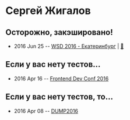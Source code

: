 # Сергей Жигалов

## Осторожно, закэшировано!
- 2016 Jun 25 -- [WSD 2016 - Екатеринбург](https://www.youtube.com/watch?v=LAnjcuGtcGA)  | [:notebook:](https://wsd.events/2016/06/25/pres/beware-cached/)  
## Если у вас нету тестов…
- 2016 Apr 16 -- [Frontend Dev Conf 2016](https://www.youtube.com/watch?v=Or9AFLFYUuA&t=2s)    
## Если у вас нету тестов, то...
- 2016 Apr 08 -- [DUMP2016](https://www.youtube.com/watch?v=L7FzfkVJJJc)    
